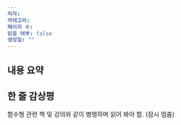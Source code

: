 ```yaml
---
저자: 
카테고리: 
페이지 수: 
읽음 여부: false
생성일: ""
---
```

## 내용 요약

## 한 줄 감상평
함수형 관련 책 및 강의와 같이 병행하며 읽어 봐야 함. (잠시 멈춤)